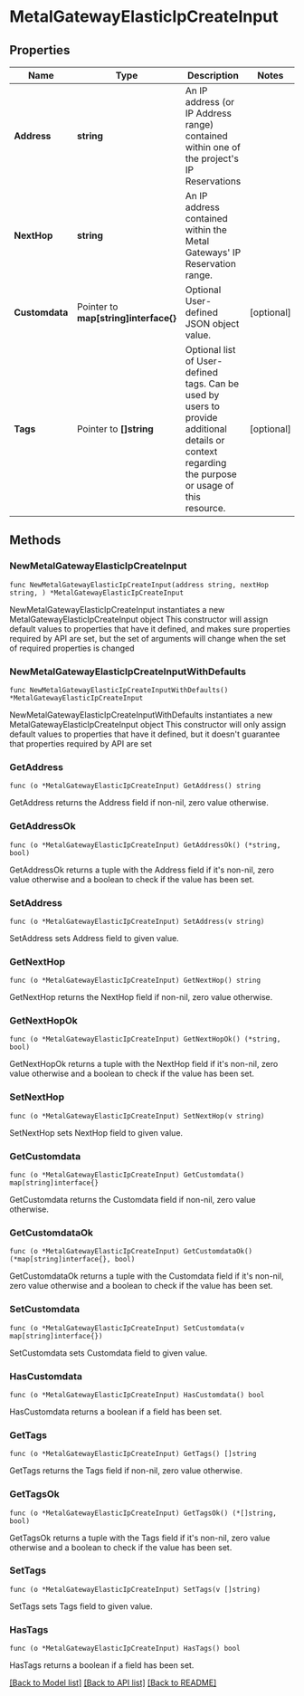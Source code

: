 # MetalGatewayElasticIpCreateInput

## Properties

Name | Type | Description | Notes
------------ | ------------- | ------------- | -------------
**Address** | **string** | An IP address (or IP Address range) contained within one of the project&#39;s IP Reservations | 
**NextHop** | **string** | An IP address contained within the Metal Gateways&#39; IP Reservation range. | 
**Customdata** | Pointer to **map[string]interface{}** | Optional User-defined JSON object value. | [optional] 
**Tags** | Pointer to **[]string** | Optional list of User-defined tags. Can be used by users to provide additional details or context regarding the purpose or usage of this resource. | [optional] 

## Methods

### NewMetalGatewayElasticIpCreateInput

`func NewMetalGatewayElasticIpCreateInput(address string, nextHop string, ) *MetalGatewayElasticIpCreateInput`

NewMetalGatewayElasticIpCreateInput instantiates a new MetalGatewayElasticIpCreateInput object
This constructor will assign default values to properties that have it defined,
and makes sure properties required by API are set, but the set of arguments
will change when the set of required properties is changed

### NewMetalGatewayElasticIpCreateInputWithDefaults

`func NewMetalGatewayElasticIpCreateInputWithDefaults() *MetalGatewayElasticIpCreateInput`

NewMetalGatewayElasticIpCreateInputWithDefaults instantiates a new MetalGatewayElasticIpCreateInput object
This constructor will only assign default values to properties that have it defined,
but it doesn't guarantee that properties required by API are set

### GetAddress

`func (o *MetalGatewayElasticIpCreateInput) GetAddress() string`

GetAddress returns the Address field if non-nil, zero value otherwise.

### GetAddressOk

`func (o *MetalGatewayElasticIpCreateInput) GetAddressOk() (*string, bool)`

GetAddressOk returns a tuple with the Address field if it's non-nil, zero value otherwise
and a boolean to check if the value has been set.

### SetAddress

`func (o *MetalGatewayElasticIpCreateInput) SetAddress(v string)`

SetAddress sets Address field to given value.


### GetNextHop

`func (o *MetalGatewayElasticIpCreateInput) GetNextHop() string`

GetNextHop returns the NextHop field if non-nil, zero value otherwise.

### GetNextHopOk

`func (o *MetalGatewayElasticIpCreateInput) GetNextHopOk() (*string, bool)`

GetNextHopOk returns a tuple with the NextHop field if it's non-nil, zero value otherwise
and a boolean to check if the value has been set.

### SetNextHop

`func (o *MetalGatewayElasticIpCreateInput) SetNextHop(v string)`

SetNextHop sets NextHop field to given value.


### GetCustomdata

`func (o *MetalGatewayElasticIpCreateInput) GetCustomdata() map[string]interface{}`

GetCustomdata returns the Customdata field if non-nil, zero value otherwise.

### GetCustomdataOk

`func (o *MetalGatewayElasticIpCreateInput) GetCustomdataOk() (*map[string]interface{}, bool)`

GetCustomdataOk returns a tuple with the Customdata field if it's non-nil, zero value otherwise
and a boolean to check if the value has been set.

### SetCustomdata

`func (o *MetalGatewayElasticIpCreateInput) SetCustomdata(v map[string]interface{})`

SetCustomdata sets Customdata field to given value.

### HasCustomdata

`func (o *MetalGatewayElasticIpCreateInput) HasCustomdata() bool`

HasCustomdata returns a boolean if a field has been set.

### GetTags

`func (o *MetalGatewayElasticIpCreateInput) GetTags() []string`

GetTags returns the Tags field if non-nil, zero value otherwise.

### GetTagsOk

`func (o *MetalGatewayElasticIpCreateInput) GetTagsOk() (*[]string, bool)`

GetTagsOk returns a tuple with the Tags field if it's non-nil, zero value otherwise
and a boolean to check if the value has been set.

### SetTags

`func (o *MetalGatewayElasticIpCreateInput) SetTags(v []string)`

SetTags sets Tags field to given value.

### HasTags

`func (o *MetalGatewayElasticIpCreateInput) HasTags() bool`

HasTags returns a boolean if a field has been set.


[[Back to Model list]](../README.md#documentation-for-models) [[Back to API list]](../README.md#documentation-for-api-endpoints) [[Back to README]](../README.md)


